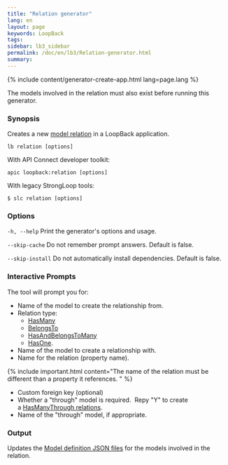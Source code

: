 ```yaml
---
title: "Relation generator"
lang: en
layout: page
keywords: LoopBack
tags:
sidebar: lb3_sidebar
permalink: /doc/en/lb3/Relation-generator.html
summary:
---
```


{% include content/generator-create-app.html lang=page.lang %}

The models involved in the relation must also exist before running this generator.

### Synopsis

Creates a new [model relation](Creating-model-relations.html) in a LoopBack application.

```
lb relation [options]
```

With API Connect developer toolkit:

```
apic loopback:relation [options]
```

With legacy StrongLoop tools:

```
$ slc relation [options]
```

### Options

`-h, --help`
Print the generator's options and usage.

`--skip-cache`
Do not remember prompt answers. Default is false.

`--skip-install`
Do not automatically install dependencies. Default is false.

### Interactive Prompts

The tool will prompt you for:

* Name of the model to create the relationship from.
* Relation type:
  * [HasMany](HasMany-relations.html)
  * [BelongsTo](BelongsTo-relations.html)
  * [HasAndBelongsToMany](HasAndBelongsToMany-relations.html)
  * [HasOne](HasOne-relations.html).
* Name of the model to create a relationship with.
* Name for the relation (property name).

{% include important.html content="The name of the relation must be different than a property it references.
" %}

* Custom foreign key (optional)
* Whether a "through" model is required.  Repy "Y" to create a [HasManyThrough relations](HasManyThrough-relations.html). 
* Name of the "through" model, if appropriate.

### Output

Updates the [Model definition JSON files](Model-definition-JSON-file.html) for the models involved in the relation.
